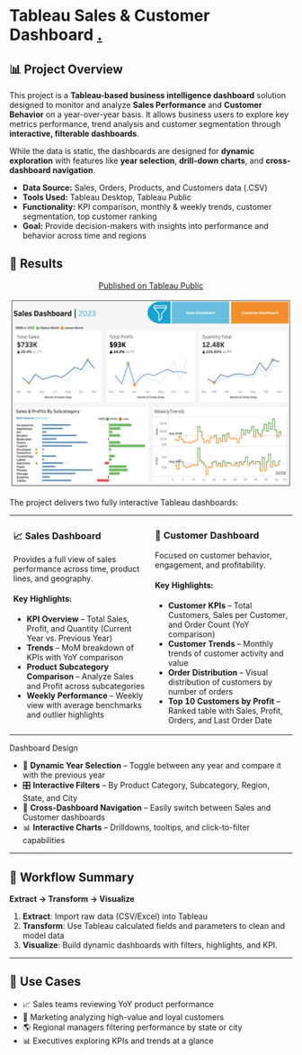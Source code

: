 # Tableau Sales & Customer Dashboard [.](https://aljocastro.github.io/Tableau-Customer-Dashboard/) 

## 📊 Project Overview

This project is a **Tableau-based business intelligence dashboard** solution designed to monitor and analyze **Sales Performance** and **Customer Behavior** on a year-over-year basis. It allows business users to explore key metrics performance, trend analysis and customer segmentation through **interactive, filterable dashboards**.

While the data is static, the dashboards are designed for **dynamic exploration** with features like **year selection**, **drill-down charts**, and **cross-dashboard navigation**.

  * **Data Source:** Sales, Orders, Products, and Customers data (.CSV)  
  * **Tools Used:** Tableau Desktop, Tableau Public  
  * **Functionality:** KPI comparison, monthly & weekly trends, customer segmentation, top customer ranking  
  * **Goal:** Provide decision-makers with insights into performance and behavior across time and regions


  
## 🚀 Results

<div align="center">
 
[Published on Tableau Public](https://public.tableau.com/app/profile/alejandro.castro8486/viz/CustomerDashboard_17577388851910/SalesDashboard)  

</div>

<p align="center"><img src="Screenshot 2025.png" alt="Dashboard"></p>

The project delivers two fully interactive Tableau dashboards:

<table>
<tr>
<td valign="top" width="50%">

### 📈 Sales Dashboard

Provides a full view of sales performance across time, product lines, and geography.

#### Key Highlights:  

  - **KPI Overview** – Total Sales, Profit, and Quantity (Current Year vs. Previous Year)    
  - **Trends** – MoM breakdown of KPIs with YoY comparison  
  - **Product Subcategory Comparison** – Analyze Sales and Profit across subcategories  
  - **Weekly Performance** – Weekly view with average benchmarks and outlier highlights  

</td>
<td valign="top" width="50%">

### 👥 Customer Dashboard

Focused on customer behavior, engagement, and profitability.

#### Key Highlights:

- **Customer KPIs** – Total Customers, Sales per Customer, and Order Count (YoY comparison)  
- **Customer Trends** – Monthly trends of customer activity and value  
- **Order Distribution** – Visual distribution of customers by number of orders  
- **Top 10 Customers by Profit** – Ranked table with Sales, Profit, Orders, and Last Order Date  

</td>
</tr>
</table>

Dashboard Design

- 📅 **Dynamic Year Selection** – Toggle between any year and compare it with the previous year
- 🎛 **Interactive Filters** – By Product Category, Subcategory, Region, State, and City
- 🔄 **Cross-Dashboard Navigation** – Easily switch between Sales and Customer dashboards
- 📊 **Interactive Charts** – Drilldowns, tooltips, and click-to-filter capabilities

---

## 🧩 Workflow Summary

**Extract → Transform → Visualize**

1. **Extract**: Import raw data (CSV/Excel) into Tableau  
2. **Transform**: Use Tableau calculated fields and parameters to clean and model data  
3. **Visualize**: Build dynamic dashboards with filters, highlights, and KPI.

---

## 🧠 Use Cases

- 📈 Sales teams reviewing YoY product performance
- 👥 Marketing analyzing high-value and loyal customers
- 🌎 Regional managers filtering performance by state or city
- 📊 Executives exploring KPIs and trends at a glance
